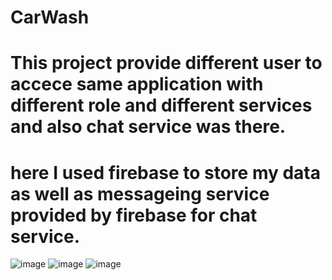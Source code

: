 # CarWash 
# This project provide different user to accece same application with different role and different services and also chat service was there.
# here I used firebase to store my data as well as messageing service provided by firebase for chat service.

![image](https://github.com/brindadavda/CarWash/assets/77439170/074d99a8-bcfc-44f8-ad63-db97e81566cd)
![image](https://github.com/brindadavda/CarWash/assets/77439170/c2796b32-8717-44aa-b4aa-adf15e7f683f)
![image](https://github.com/brindadavda/CarWash/assets/77439170/be68d4b0-29c3-4f4d-8ca8-c70d38e89d83)


